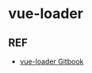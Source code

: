 # vue-loader

## REF

- [vue-loader Gitbook][vue-loader]

[vue-loader]: https://vue-loader.vuejs.org/zh-cn/